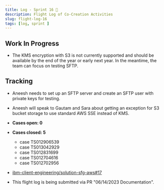 ```yaml
---
title: Log - Sprint 16 🛫
description: Flight Log of Co-Creation Activities
slug: flight-log-16
tags: [log, sprint ]
---
```


## Work In Progress
- The KMS encryption with S3 is not currently supported and should be available by the end of the year or early next year. In the meantime, the team can focus on testing SFTP.
## Tracking
- Aneesh needs to set up an SFTP server and create an SFTP user with private keys for testing.
- Aneesh will speak to Gautam and Sara about getting an exception for S3 bucket storage to use standard AWS SSE instead of KMS.

- **Cases open: 0**
- **Cases closed: 5**
  - case TS012906539
  - case TS013042929
  - case TS012831699
  - case TS012704616
  - case TS012702956  
- [ibm-client-engineering/solution-sfg-aws#17](https://zenhub.ibm.com/workspaces/st5-action-information-center-64343620d0cfd0000f03a114/issues/ibm-client-engineering/solution-sfg-aws/17)
- This flight log is being submitted via PR "06/14/2023 Documentation".